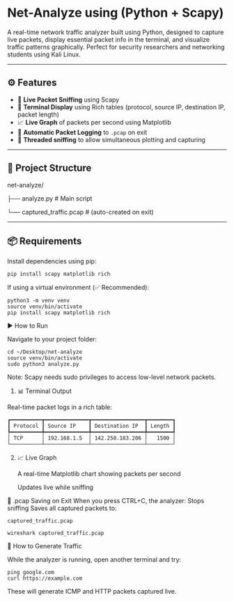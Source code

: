 # Net-Analyze using (Python + Scapy)


A real-time network traffic analyzer built using Python, designed to capture live packets, display essential packet info in the terminal, and visualize traffic patterns graphically. Perfect for security researchers and networking students using Kali Linux.

---

## ⚙️ Features

- 📡 **Live Packet Sniffing** using Scapy
- 🎨 **Terminal Display** using Rich tables (protocol, source IP, destination IP, packet length)
- 📈 **Live Graph** of packets per second using Matplotlib
- 💾 **Automatic Packet Logging** to `.pcap` on exit
- 🧵 **Threaded sniffing** to allow simultaneous plotting and capturing

---

## 📁 Project Structure

net-analyze/

├── analyze.py # Main script

└── captured_traffic.pcap # (auto-created on exit)


---

## 📦 Requirements

Install dependencies using pip:

```bash
pip install scapy matplotlib rich

```
If using a virtual environment (✅ Recommended):
```
python3 -m venv venv
source venv/bin/activate
pip install scapy matplotlib rich
```

▶️ How to Run

Navigate to your project folder:
```
cd ~/Desktop/net-analyze
source venv/bin/activate
sudo python3 analyze.py
```
Note: Scapy needs sudo privileges to access low-level network packets.

1. 📊 Terminal Output

Real-time packet logs in a rich table:
```
┏━━━━━━━━━━┳━━━━━━━━━━━━━━┳━━━━━━━━━━━━━━━━━┳━━━━━━━━┓
┃ Protocol ┃ Source IP    ┃ Destination IP  ┃ Length ┃
┡━━━━━━━━━━╇━━━━━━━━━━━━━━╇━━━━━━━━━━━━━━━━━╇━━━━━━━━┩
│ TCP      │ 192.168.1.5  │ 142.250.183.206 │   1500 │
└──────────┴──────────────┴─────────────────┴────────┘
```
2. 📈 Live Graph

    A real-time Matplotlib chart showing packets per second

    Updates live while sniffing

💾 .pcap Saving on Exit
When you press CTRL+C, the analyzer:
Stops sniffing
Saves all captured packets to:
```
captured_traffic.pcap

wireshark captured_traffic.pcap
```
🧪 How to Generate Traffic

While the analyzer is running, open another terminal and try:
```
ping google.com
curl https://example.com
```
These will generate ICMP and HTTP packets captured live.

